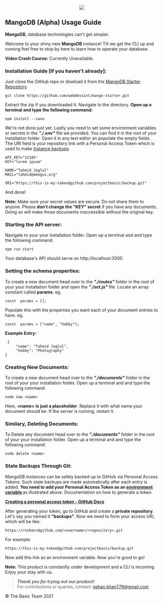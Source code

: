 <p align="center"><img src="https://cdn.discordapp.com/attachments/744190212321574925/906945916395737109/video_image_2.jpeg"></img></p>

## MangoDB (Alpha) Usage Guide

**MangoDB**, database technologies can't get simpler.

Welcome to your shiny new **MangoDB** instance! Till we get the CLI up and running feel free to stop by here to learn how to operate your database.

**Video Crash Course:** Currently Unavailable.

### Installation Guide [If you haven't already]:

Just clone the GitHub repo or dowload it from the [MangoDB Starter Repository](https://github.com/webdevsint/mango-starter).

    git clone https://github.com/webdevsint/mango-starter.git

Extract the zip if you downloaded it. Navigate to the directory. **Open up a terminal and type the following command:**

    npm install --save

We're not done just yet. Lastly you need to set some <a name="env">environment variables</a> or secrets in the **_"./.env"_** file we provided. You can find it in the root of your installation folder. Open it in any text editor an populate the empty fields. The URI field is your repository link with a Personal Access Token which is used to make <a href="#backup">instance backups</a>.

    API_KEY="12345"
    KEY="lorem ipsum"

    NAME="Tahmid Jaglul"
    MAIL="tahmid@amogus.org"

    URI="https://this-is-my-token@github.com/projectbasic/backup.git"

And done!

**Note:** Make sure your secret values are secure. Do not share them to anyone. Please **don't change the "KEY" secret** if you have any documents. Doing so will make those documents inaccessible without the original key.

### Starting the API server:

Navigate to your your installation folder. Open up a terminal and and type the following command:

    npm run start

Your database's API should serve on http://localhost:3000.

### Setting the schema properties:

To create a new document head over to the **_"./routes"_** folder in the root of your your installation folder and open the **_"./set.js"_** file. Locate an array constant called **params**. eg.

    const  params = [];

Populate this with the properties you want each of your document entries to have. eg.

    const  params = ["name", "hobby"];

**Example Entry:**

     {
    	 "name": "Tahmid Jaglul",
    	 "hobby": "Photography"
    }

### Creating New Documents:

To create a new document head over to the **_"./documents"_** folder in the root of your your installation folder. Open up a terminal and and type the following command:

    node new <name>

Here, **\<name> is just a placeholder**. Replace it with what name your document should be. If the server is running, restart it.

### Similary, Deleting Documents:

To Delete any document head over to the **_"./documents"_** folder in the root of your your installation folder. Open up a terminal and and type the following command:

    node delete <name>

### State Backups Through Git:

MangoDB instances can be safely <a name="backup">backed up</a> to GitHub via Personal Access Tokens. Such state backups are made automatically after each entry is added. **You need to add your Personal Access Token as an <a href="#env"> environment variable </a>** as illustrated above. Documentation on how to generate a token:

[**Creating a personal access token - GitHub Docs**](https://docs.github.com/en/authentication/keeping-your-account-and-data-secure/creating-a-personal-access-token)

After generating your token, go to GitHub and create a **private repository**. Let's say you named it **"backups"**. Now we need to form your access URI, which will be like:

    https://<token>@github.com/<username>/<repository>.git

For example:

    https://this-is-my-token@github.com/projectbasic/backup.git

Now add this link as an environment variable. Now you're good to go!

**Note:** This product is constantly under development and a CLI is incoming. Enjoy your stay with us.

> **_Thank you for trying out our product!_** \
> For contributions or queries, contact: [nehan.khan779@gmail.com](mailto:nehan.khan779@gmail.com)

&copy; The Basic Team 2021
